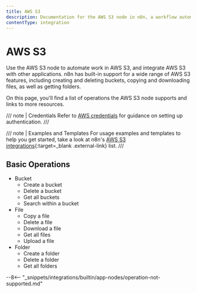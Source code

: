 ```yaml
---
title: AWS S3
description: Documentation for the AWS S3 node in n8n, a workflow automation platform. Includes details of operations and configuration, and links to examples and credentials information.
contentType: integration
---
```


# AWS S3

Use the AWS S3 node to automate work in AWS S3, and integrate AWS S3 with other applications. n8n has built-in support for a wide range of AWS S3 features, including creating and deleting buckets, copying and downloading files, as well as getting folders.

On this page, you'll find a list of operations the AWS S3 node supports and links to more resources.

/// note | Credentials
Refer to [AWS credentials](/integrations/builtin/credentials/aws/) for guidance on setting up authentication. 
///

/// note | Examples and Templates
For usage examples and templates to help you get started, take a look at n8n's [AWS S3 integrations](https://n8n.io/integrations/aws-s3/){:target=_blank .external-link} list.
///


## Basic Operations

* Bucket
    * Create a bucket
    * Delete a bucket
    * Get all buckets
    * Search within a bucket
* File
    * Copy a file
    * Delete a file
    * Download a file
    * Get all files
    * Upload a file
* Folder
    * Create a folder
    * Delete a folder
    * Get all folders


--8<-- "_snippets/integrations/builtin/app-nodes/operation-not-supported.md"

